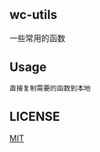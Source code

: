 ## wc-utils
一些常用的函数


## Usage
```javascript
直接复制需要的函数到本地
```


## LICENSE
[MIT](https://opensource.org/licenses/MIT)